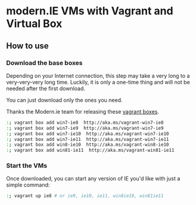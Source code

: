 # modern.IE VMs with Vagrant and Virtual Box
## How to use

### Download the base boxes
Depending on your Internet connection, this step may take a very long to a very-very-very long time. Luckily, it is only a one-time thing and will not be needed after the first download.

You can just download only the ones you need.

Thanks the Modern.ie team for releasing these [vagrant boxes](http://blog.syntaxc4.net/post/2014/09/03/windows-boxes-for-vagrant-courtesy-of-modern-ie.aspx).

```sh
:; vagrant box add win7-ie8  http://aka.ms/vagrant-win7-ie8
:; vagrant box add win7-ie9  http://aka.ms/vagrant-win7-ie9
:; vagrant box add win7-ie10  http://aka.ms/vagrant-win7-ie10
:; vagrant box add win7-ie11  http://aka.ms/vagrant-win7-ie11
:; vagrant box add win8-ie10  http://aka.ms/vagrant-win8-ie10
:; vagrant box add win81-ie11  http://aka.ms/vagrant-win81-ie11
```
### Start the VMs
Once downloaded, you can start any version of IE you'd like with just a simple command:

```sh
:; vagrant up ie8 # or ie9, ie10, ie11, win8ie10, win81ie11
```